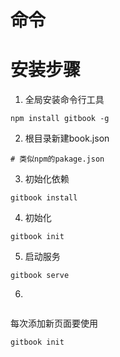 # 命令
# 安装步骤

1. 全局安装命令行工具
```
npm install gitbook -g
```
2. 根目录新建book.json
```
# 类似npm的pakage.json
```
3. 初始化依赖
```
gitbook install
```
4. 初始化
```
gitbook init
```
5. 启动服务
```
gitbook serve
```
6. 
```
```

每次添加新页面要使用
```
gitbook init
```